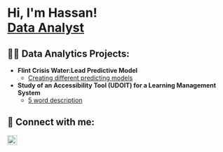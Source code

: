 <h1>Hi, I'm Hassan! <br/><a href="https://www.linkedin.com/in/hassanberro/">Data Analyst</a>
<h2>👨‍💻 Data Analytics Projects:</h2>

- <b>Flint Crisis Water:Lead Predictive Model</b>
  - [Creating different predicting models](https://github.com/joshmadakor1/Algorithms-Practice)
- <b>Study of an Accessibility Tool (UDOIT) for a Learning Management System</b>
  - [5 word description](https://github.com/joshmadakor1/Algorithms-Practice)

<h2> 🤳 Connect with me:</h2>

[<img align="left" alt="HassanBerro | LinkedIn" width="22px" src="https://cdn.jsdelivr.net/npm/simple-icons@v3/icons/linkedin.svg" />][linkedin]

[linkedin]: https://linkedin.com/in/hassanberro

